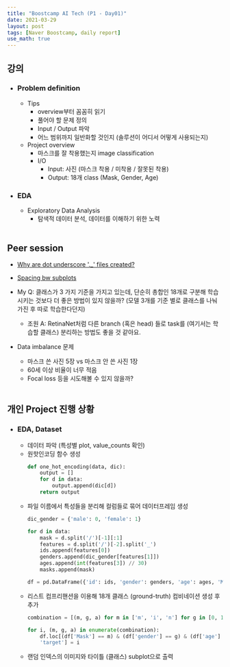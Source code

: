 ```yaml
---
title: "Boostcamp AI Tech (P1 - Day01)"
date: 2021-03-29
layout: post
tags: [Naver Boostcamp, daily report]
use_math: true
---
```


## 강의
* ### Problem definition
    * Tips
        * overview부터 꼼꼼히 읽기
        * 풀어야 할 문제 정의
        * Input / Output 파악
        * 어느 범위까지 일반화할 것인지 (솔루션이 어디서 어떻게 사용되는지)
    * Project overview
        * 마스크를 잘 착용했는지 image classification
        * I/O
            * Input: 사진 (마스크 착용 / 미착용 / 잘못된 착용)
            * Output: 18개 class (Mask, Gender, Age)
* ### EDA
    * Exploratory Data Analysis
        * 탐색적 데이터 분석, 데이터를 이해하기 위한 노력
<br><br>

## Peer session
* [Why are dot underscore '._' files created?](https://apple.stackexchange.com/questions/14980/why-are-dot-underscore-files-created-and-how-can-i-avoid-them)

* [Spacing bw subplots](https://www.kite.com/python/answers/how-to-set-the-spacing-between-subplots-in-matplotlib-in-python)

* My Q: 클래스가 3 가지 기준을 가지고 있는데, 단순히 총합인 18개로 구분해 학습시키는 것보다 더 좋은 방법이 있지 않을까? (모델 3개를 기준 별로 클래스를 나눠 가진 후 따로 학습한다던지)
    * 조원 A: RetinaNet처럼 다른 branch (혹은 head) 들로 task를 (여기서는 학습할 클래스) 분리하는 방법도 좋을 것 같아요.

* Data imbalance 문제
    * 마스크 쓴 사진 5장 vs 마스크 안 쓴 사진 1장
    * 60세 이상 비율이 너무 적음
    * Focal loss 등을 시도해볼 수 있지 않을까?
<br><br>

## 개인 Project 진행 상황
* ### EDA, Dataset
    * 데이터 파악 (특성별 plot, value_counts 확인)
    * 원핫인코딩 함수 생성
        ```python
        def one_hot_encoding(data, dic):
            output = []
            for d in data:
                output.append(dic[d])
            return output
        ```
    * 파일 이름에서 특성들을 분리해 컬럼들로 묶어 데이터프레임 생성
        ```python
        dic_gender = {'male': 0, 'female': 1}

        for d in data:
            mask = d.split('/')[-1][:1]
            features = d.split('/')[-2].split('_')
            ids.append(features[0])
            genders.append(dic_gender[features[1]])
            ages.append(int(features[3]) // 30)
            masks.append(mask)

        df = pd.DataFrame({'id': ids, 'gender': genders, 'age': ages, 'Mask': masks, 'target': None, 'img': data})
        ```
    * 리스트 컴프리핸션을 이용해 18개 클래스 (ground-truth) 컴비네이션 생성 후 추가
        ```python
        combination = [(m, g, a) for m in ['m', 'i', 'n'] for g in [0, 1] for a in [0, 1, 2]]

        for i, (m, g, a) in enumerate(combination):
            df.loc[(df['Mask'] == m) & (df['gender'] == g) & (df['age'] == a), 
            'target'] = i
        ```
    * 랜덤 인덱스의 이미지와 타이틀 (클래스) subplot으로 출력
<br><br>